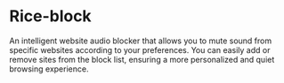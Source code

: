 # Rice-block
An intelligent website audio blocker that allows you to mute sound from specific websites according to your preferences. You can easily add or remove sites from the block list, ensuring a more personalized and quiet browsing experience.
